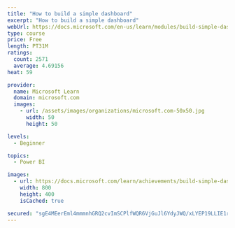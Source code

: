 ```yaml
---
title: "How to build a simple dashboard"
excerpt: "How to build a simple dashboard"
webUrl: https://docs.microsoft.com/en-us/learn/modules/build-simple-dashboard/
type: course
price: Free
length: PT31M
ratings:
  count: 2571
  average: 4.69156
heat: 59

provider:
  name: Microsoft Learn
  domain: microsoft.com
  images:
    - url: /assets/images/organizations/microsoft.com-50x50.jpg
      width: 50
      height: 50

levels:
  - Beginner

topics:
  - Power BI

images:
  - url: https://docs.microsoft.com/learn/achievements/build-simple-dashboard-social.png
    width: 800
    height: 400
    isCached: true

secured: "sgE4MEerEml4mmmnhGRQ2cvImSCPlfWQR6VjGuJl6YdyJWQ/xLYEP19LLIE1r87eiI2MWXKICJBR1BGM43nOT1qS2JQvxB/7sJ+qMu8b9Za1MjtzrHgHBgNmFLbz4a6taz5qpSC2GECS5MfsLgNxVUTSLn31MVgjw2gl6po8SnxKaOzge067qoDhSztpG/EGQ3aUQDPdf5Cfpf58nz8EsKUeMl8CkFYOXeu+QkBet7qAdD8i+NpU3Rs6OySCzejcWmtJZMwdhl+HVDEVk+q6gQvBgELpvpH8kg1VjT1JB3JyetEl4Zetl6Q60tT82F5rOHffr6TadPysEo373LFUR0mw+4qeTNwaGm0BQuKdpTfmaScXfQW/qDX+YnQKw/90nVaUp//vN43Qk60lgiozLZ8da8NGtbBSBpWNwvLUijw=;2er143lFPyBgGBO36yGU+A=="
---
```


